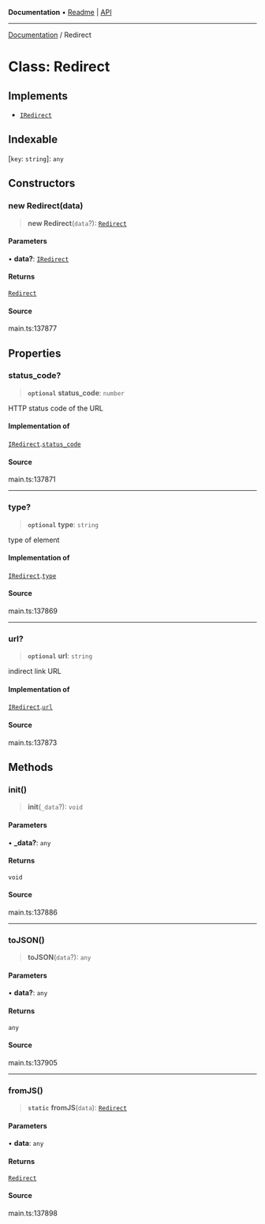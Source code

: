 **Documentation** • [Readme](../README.md) \| [API](../globals.md)

***

[Documentation](../README.md) / Redirect

# Class: Redirect

## Implements

- [`IRedirect`](../interfaces/IRedirect.md)

## Indexable

 \[`key`: `string`\]: `any`

## Constructors

### new Redirect(data)

> **new Redirect**(`data`?): [`Redirect`](Redirect.md)

#### Parameters

• **data?**: [`IRedirect`](../interfaces/IRedirect.md)

#### Returns

[`Redirect`](Redirect.md)

#### Source

main.ts:137877

## Properties

### status\_code?

> **`optional`** **status\_code**: `number`

HTTP status code of the URL

#### Implementation of

[`IRedirect`](../interfaces/IRedirect.md).[`status_code`](../interfaces/IRedirect.md#status_code)

#### Source

main.ts:137871

***

### type?

> **`optional`** **type**: `string`

type of element

#### Implementation of

[`IRedirect`](../interfaces/IRedirect.md).[`type`](../interfaces/IRedirect.md#type)

#### Source

main.ts:137869

***

### url?

> **`optional`** **url**: `string`

indirect link URL

#### Implementation of

[`IRedirect`](../interfaces/IRedirect.md).[`url`](../interfaces/IRedirect.md#url)

#### Source

main.ts:137873

## Methods

### init()

> **init**(`_data`?): `void`

#### Parameters

• **\_data?**: `any`

#### Returns

`void`

#### Source

main.ts:137886

***

### toJSON()

> **toJSON**(`data`?): `any`

#### Parameters

• **data?**: `any`

#### Returns

`any`

#### Source

main.ts:137905

***

### fromJS()

> **`static`** **fromJS**(`data`): [`Redirect`](Redirect.md)

#### Parameters

• **data**: `any`

#### Returns

[`Redirect`](Redirect.md)

#### Source

main.ts:137898
